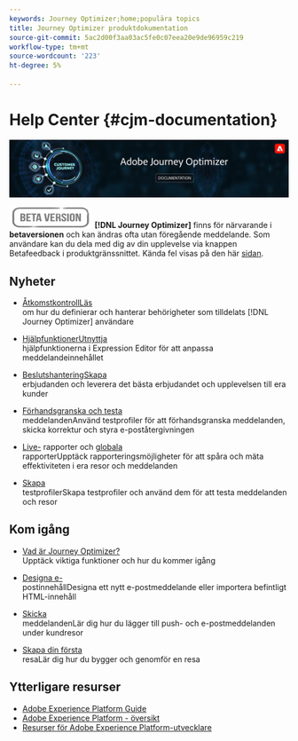 ```yaml
---
keywords: Journey Optimizer;home;populära topics
title: Journey Optimizer produktdokumentation
source-git-commit: 5ac2d00f3aa03ac5fe0c07eea20e9de96959c219
workflow-type: tm+mt
source-wordcount: '223'
ht-degree: 5%

---
```


# Help Center {#cjm-documentation}

![](using/assets/do-not-localize/banner-cjm.png)

![](using/assets/do-not-localize/badge.png)
**[!DNL Journey Optimizer]** finns för närvarande i  **betaversionen** och kan ändras ofta utan föregående meddelande. Som användare kan du dela med dig av din upplevelse via knappen Betafeedback i produktgränssnittet. Kända fel visas på den här [sidan](using/known-issues.md).

## Nyheter 

* [ÅtkomstkontrollLäs ](using/administration/permissions-overview.md) </br> om hur du definierar och hanterar behörigheter som tilldelats  [!DNL Journey Optimizer] användare

* [HjälpfunktionerUtnyttja ](using/personalization/functions/functions.md) </br> hjälpfunktionerna i Expression Editor för att anpassa meddelandeinnehållet

* [BeslutshanteringSkapa ](using/offers/get-started/starting-offer-decisioning.md) </br> erbjudanden och leverera det bästa erbjudandet och upplevelsen till era kunder

* [Förhandsgranska och testa ](using/preview.md) </br> meddelandenAnvänd testprofiler för att förhandsgranska meddelanden, skicka korrektur och styra e-poståtergivningen

* [Live-](using/reports/live-report.md) rapporter och  [globala ](using/reports/global-report.md)</br> rapporterUpptäck rapporteringsmöjligheter för att spåra och mäta effektiviteten i era resor och meddelanden

* [Skapa ](using/building-journeys/creating-test-profiles.md) </br> testprofilerSkapa testprofiler och använd dem för att testa meddelanden och resor

## Kom igång

* [Vad är Journey Optimizer?](using/get-started.md) </br> Upptäck viktiga funktioner och hur du kommer igång

* [Designa e-](using/design-emails.md) </br>postinnehållDesigna ett nytt e-postmeddelande eller importera befintligt HTML-innehåll

* [Skicka ](using/building-journeys/journey.md) </br> meddelandenLär dig hur du lägger till push- och e-postmeddelanden under kundresor

* [Skapa din första ](using/building-journeys/journeys-uc.md) </br>resaLär dig hur du bygger och genomför en resa

## Ytterligare resurser

* [Adobe Experience Platform Guide](https://experienceleague.adobe.com/docs/experience-platform/landing/home.html)
* [Adobe Experience Platform - översikt](https://experienceleague.adobe.com/docs/experience-platform/access-control/home.html)
* [Resurser för Adobe Experience Platform-utvecklare](https://www.adobe.com/se/experience-platform/documentation-and-developer-resources.html)
